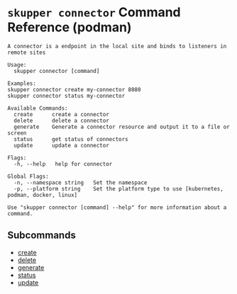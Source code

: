 # `skupper connector` Command Reference (podman)

```
A connector is a endpoint in the local site and binds to listeners in remote sites

Usage:
  skupper connector [command]

Examples:
skupper connector create my-connector 8080
skupper connector status my-connector

Available Commands:
  create      create a connector
  delete      delete a connector
  generate    Generate a connector resource and output it to a file or screen
  status      get status of connectors
  update      update a connector

Flags:
  -h, --help   help for connector

Global Flags:
  -n, --namespace string   Set the namespace
  -p, --platform string    Set the platform type to use [kubernetes, podman, docker, linux]

Use "skupper connector [command] --help" for more information about a command.
```

## Subcommands
- [create](./skupper_connector_create.md)
- [delete](./skupper_connector_delete.md)
- [generate](./skupper_connector_generate.md)
- [status](./skupper_connector_status.md)
- [update](./skupper_connector_update.md)
